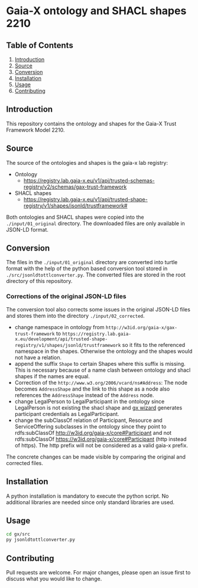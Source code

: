 # Gaia-X ontology and SHACL shapes 2210

## Table of Contents
1. [Introduction](#introduction)
2. [Source](#source)
3. [Conversion](#conversion)
4. [Installation](#installation)
5. [Usage](#usage)
6. [Contributing](#contributing)


## Introduction
This repository contains the ontology and shapes for the Gaia-X Trust Framework Model 2210.

## Source
The source of the ontologies and shapes is the gaia-x lab registry:
- Ontology
  - https://registry.lab.gaia-x.eu/v1/api/trusted-schemas-registry/v2/schemas/gax-trust-framework
- SHACL shapes
  - https://registry.lab.gaia-x.eu/v1/api/trusted-shape-registry/v1/shapes/jsonld/trustframework#

Both ontologies and SHACL shapes were copied into the `./input/01_original` directory. The downloaded files are only available in JSON-LD format. 

## Conversion
The files in the `./input/01_original` directory are converted into turtle format with the help of the python based conversion tool stored in `./src/jsonldtottlconverter.py`. The converted files are stored in the root directory of this repository.

### Corrections of the original JSON-LD files
The conversion tool also corrects some issues in the original JSON-LD files and stores them into the directory `./input/02_corrected`.

- change namespace in ontology from `http://w3id.org/gaia-x/gax-trust-framework` to `https://registry.lab.gaia-x.eu/development/api/trusted-shape-registry/v1/shapes/jsonld/trustframework` so it fits to the referenced namespace in the shapes. Otherwise the ontology and the shapes would not have a relation.
- append the suffix `Shape` to certain Shapes where this suffix is missing. This is necessary because of a name clash between ontology and shacl shapes if the names are equal.
- Correction of the `http://www.w3.org/2006/vcard/ns#Address`: The node becomes `AddressShape` and the link to this shape as a node also references the `AddressShape` instead of the `Address` node. 
- change LegalPerson to LegalParticipant in the ontology since LegalPerson is not existing the shacl shape and [gx wizard](https://wizard.lab.gaia-x.eu/) generates participant credentials as LegalParticipant.
- change the subClassOf relation of Participant, Resource and ServiceOffering subclasses in the ontology since they point to rdfs:subClassOf <http://w3id.org/gaia-x/core#Participant> and not rdfs:subClassOf <https://w3id.org/gaia-x/core#Participant> (http instead of https). The http prefix will not be considered as a valid gaia-x prefix.

The concrete changes can be made visible by comparing the original and corrected files.

## Installation
A python installation is mandatory to execute the python script. No additional libraries are needed since only standard libraries are used.

## Usage

```bash
cd gx/src
py jsonldtottlconverter.py
```

## Contributing
Pull requests are welcome. For major changes, please open an issue first to discuss what you would like to change.